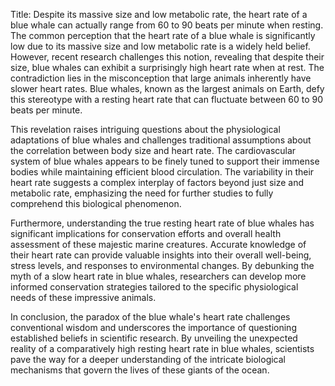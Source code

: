 Title: Despite its massive size and low metabolic rate, the heart rate of a blue whale can actually range from 60 to 90 beats per minute when resting.
The common perception that the heart rate of a blue whale is significantly low due to its massive size and low metabolic rate is a widely held belief. However, recent research challenges this notion, revealing that despite their size, blue whales can exhibit a surprisingly high heart rate when at rest. The contradiction lies in the misconception that large animals inherently have slower heart rates. Blue whales, known as the largest animals on Earth, defy this stereotype with a resting heart rate that can fluctuate between 60 to 90 beats per minute.

This revelation raises intriguing questions about the physiological adaptations of blue whales and challenges traditional assumptions about the correlation between body size and heart rate. The cardiovascular system of blue whales appears to be finely tuned to support their immense bodies while maintaining efficient blood circulation. The variability in their heart rate suggests a complex interplay of factors beyond just size and metabolic rate, emphasizing the need for further studies to fully comprehend this biological phenomenon.

Furthermore, understanding the true resting heart rate of blue whales has significant implications for conservation efforts and overall health assessment of these majestic marine creatures. Accurate knowledge of their heart rate can provide valuable insights into their overall well-being, stress levels, and responses to environmental changes. By debunking the myth of a slow heart rate in blue whales, researchers can develop more informed conservation strategies tailored to the specific physiological needs of these impressive animals.

In conclusion, the paradox of the blue whale's heart rate challenges conventional wisdom and underscores the importance of questioning established beliefs in scientific research. By unveiling the unexpected reality of a comparatively high resting heart rate in blue whales, scientists pave the way for a deeper understanding of the intricate biological mechanisms that govern the lives of these giants of the ocean.